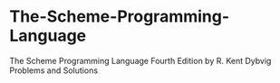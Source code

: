 # The-Scheme-Programming-Language
The Scheme Programming Language Fourth Edition by R. Kent Dybvig Problems and Solutions

